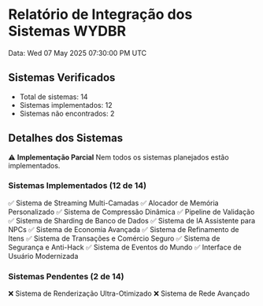 # Relatório de Integração dos Sistemas WYDBR
Data: Wed 07 May 2025 07:30:00 PM UTC

## Sistemas Verificados
- Total de sistemas: 14
- Sistemas implementados: 12
- Sistemas não encontrados: 2

## Detalhes dos Sistemas
⚠️ **Implementação Parcial** Nem todos os sistemas planejados estão implementados.

### Sistemas Implementados (12 de 14)
✅ Sistema de Streaming Multi-Camadas
✅ Alocador de Memória Personalizado
✅ Sistema de Compressão Dinâmica
✅ Pipeline de Validação
✅ Sistema de Sharding de Banco de Dados
✅ Sistema de IA Assistente para NPCs
✅ Sistema de Economia Avançada
✅ Sistema de Refinamento de Itens
✅ Sistema de Transações e Comércio Seguro
✅ Sistema de Segurança e Anti-Hack
✅ Sistema de Eventos do Mundo
✅ Interface de Usuário Modernizada

### Sistemas Pendentes (2 de 14)
❌ Sistema de Renderização Ultra-Otimizado
❌ Sistema de Rede Avançado
